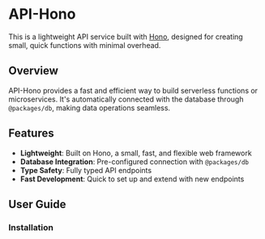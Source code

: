 # API-Hono

This is a lightweight API service built with [Hono](https://hono.dev/), designed for creating small, quick functions with minimal overhead.

## Overview

API-Hono provides a fast and efficient way to build serverless functions or microservices. It's automatically connected with the database through `@packages/db`, making data operations seamless.

## Features

- **Lightweight**: Built on Hono, a small, fast, and flexible web framework
- **Database Integration**: Pre-configured connection with `@packages/db`
- **Type Safety**: Fully typed API endpoints
- **Fast Development**: Quick to set up and extend with new endpoints

## User Guide

### Installation




